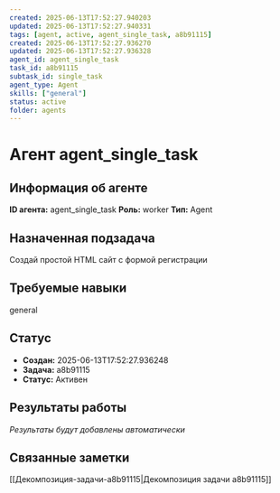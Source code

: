```yaml
---
created: 2025-06-13T17:52:27.940203
updated: 2025-06-13T17:52:27.940331
tags: [agent, active, agent_single_task, a8b91115]
created: 2025-06-13T17:52:27.936270
updated: 2025-06-13T17:52:27.936328
agent_id: agent_single_task
task_id: a8b91115
subtask_id: single_task
agent_type: Agent
skills: ["general"]
status: active
folder: agents
---
```


# Агент agent_single_task

## Информация об агенте

**ID агента:** agent_single_task
**Роль:** worker
**Тип:** Agent

## Назначенная подзадача
Создай простой HTML сайт с формой регистрации

## Требуемые навыки
general

## Статус
- **Создан:** 2025-06-13T17:52:27.936248
- **Задача:** a8b91115
- **Статус:** Активен

## Результаты работы
*Результаты будут добавлены автоматически*

## Связанные заметки

[[Декомпозиция-задачи-a8b91115|Декомпозиция задачи a8b91115]]